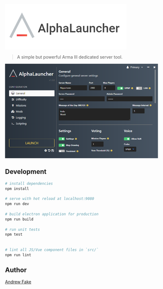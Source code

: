 ![](static/images/logo.png?raw)

> A simple but powerful Arma III dedicated server tool.

![](static/images/launcher.png?raw)


## Development

``` bash
# install dependencies
npm install

# serve with hot reload at localhost:9080
npm run dev

# build electron application for production
npm run build

# run unit tests
npm test


# lint all JS/Vue component files in `src/`
npm run lint

```

## Author
[Andrew Fake](https://github.com/alphapseudo)